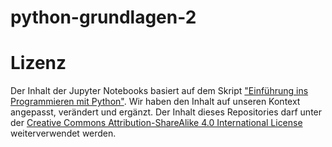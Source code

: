 # python-grundlagen-2

# Lizenz

Der Inhalt der Jupyter Notebooks basiert auf dem Skript ["Einführung ins Programmieren mit Python"](https://pythonbuch.com/index.html). Wir haben den Inhalt auf unseren Kontext angepasst, verändert und ergänzt. Der Inhalt dieses Repositories darf unter der [Creative Commons Attribution-ShareAlike 4.0 International License](https://creativecommons.org/licenses/by-sa/4.0/) weiterverwendet werden.